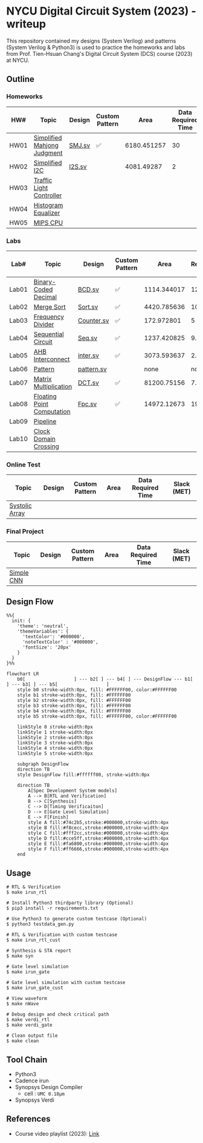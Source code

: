 # NYCU Digital Circuit System (2023) - writeup
This repository contained my designs (System Verilog) and patterns (System Verilog & Python3) is used to practice the homeworks and labs from Prof. Tien-Hsuan Chang's Digital Circuit System (DCS) course (2023) at NYCU.

## Outline
### Homeworks
| HW#  | Topic                                              | Design                  | Custom Pattern | Area        | Data Required Time | Slack (MET) |
| ---- | -------------------------------------------------- | ----------------------- | -------------- | ----------- | ------------------ | ----------- |
| HW01 | [Simplified Mahjong Judgment](./HW01/DCS_HW01.pdf) | [SMJ.sv](./HW01/SMJ.sv) | ✅              | 6180.451257 | 30                 | 13.76       |
| HW02 | [Simplified I2C](./HW02/DCS_HW02.pdf)              | [I2S.sv](./HW02/I2S.sv) |                | 4081.49287  | 2                  | 0.05        |
| HW03 | [Traffic Light Controller](./HW03/DCS_HW03.pdf)    |                         |                |             |                    |             |
| HW04 | [Histogram Equalizer](./HW04/DCS_HW04.pdf)         |                         |                |             |                    |             |
| HW05 | [MIPS CPU](./HW05/DCS_HW05.pdf)                    |                         |                |             |                    |             |

### Labs
| Lab#  | Topic                                               | Design                           | Custom Pattern | Area        | Data Required Time | Slack (MET) |
| ----- | --------------------------------------------------- | -------------------------------- | -------------- | ----------- | ------------------ | ----------- |
| Lab01 | [Binary-Coded Decimal](./Lab01/DCS_Lab01.pdf)       | [BCD.sv](./Lab01/BCD.sv)         | ✅              | 1114.344017 | 12                 | 6.77        |
| Lab02 | [Merge Sort](./Lab02/DCS_Lab02.pdf)                 | [Sort.sv](./Lab02/Sort.sv)       | ✅              | 4420.785636 | 10                 | 0.22        |
| Lab03 | [Frequency Divider](./Lab03/DCS_Lab03.pdf)          | [Counter.sv](./Lab03/Counter.sv) | ✅              | 172.972801  | 5                  | 3.75        |
| Lab04 | [Sequential Circuit](./Lab04/DCS_Lab04.pdf)         | [Seq.sv](./Lab04/Seq.sv)         | ✅              | 1237.420825 | 9.83               | 3.42        |
| Lab05 | [AHB Interconnect](./Lab05/DCS_Lab05.pdf)           | [inter.sv](./Lab05/inter.sv)     | ✅              | 3073.593637 | 2.5                | 1.14        |
| Lab06 | [Pattern](./Lab06/DCS_Lab06.pdf)                    | [pattern.sv](./Lab06/pattern.sv) |                | none        | none               | none        |
| Lab07 | [Matrix Multiplication](./Lab07/DCS_Lab07.pdf)      | [DCT.sv](./Lab07/DCT.sv)         | ✅              | 81200.75156 | 7.68               | 2.19        |
| Lab08 | [Floating Point Computation](./Lab08/DCS_Lab08.pdf) | [Fpc.sv](./Lab08/Fpc.sv)         | ✅              | 14972.12673 | 19.71              | 2.84        |
| Lab09 | [Pipeline](./Lab09/DCS_Lab09.pdf)                   |                                  |                |             |                    |             |
| Lab10 | [Clock Domain Crossing](./Lab10/DCS_Lab10.pdf)      |                                  |                |             |                    |             |

### Online Test
| Topic                         | Design | Custom Pattern | Area | Data Required Time | Slack (MET) |
| ----------------------------- | ------ | -------------- | ---- | ------------------ | ----------- |
| [Systolic Array](./OT/OT.pdf) |        |                |      |                    |             |

### Final Project
| Topic                                       | Design | Custom Pattern | Area | Data Required Time | Slack (MET) |
| ------------------------------------------- | ------ | -------------- | ---- | ------------------ | ----------- |
| [Simple CNN](./Final/DCS_Final_Project.pdf) |        |                |      |                    |             |

## Design Flow
```mermaid
%%{
  init: {
    'theme': 'neutral',
    'themeVariables': {
      'textColor': '#000000',
      'noteTextColor' : '#000000',
      'fontSize': '20px'
    }
  }
}%%

flowchart LR
    b0[                  ] --- b2[ ] --- b4[ ] --- DesignFlow --- b1[ ] --- b3[ ] --- b5[                  ]
    style b0 stroke-width:0px, fill: #FFFFFF00, color:#FFFFFF00
    style b1 stroke-width:0px, fill: #FFFFFF00
    style b2 stroke-width:0px, fill: #FFFFFF00
    style b3 stroke-width:0px, fill: #FFFFFF00
    style b4 stroke-width:0px, fill: #FFFFFF00
    style b5 stroke-width:0px, fill: #FFFFFF00, color:#FFFFFF00

    linkStyle 0 stroke-width:0px
    linkStyle 1 stroke-width:0px
    linkStyle 2 stroke-width:0px
    linkStyle 3 stroke-width:0px
    linkStyle 4 stroke-width:0px
    linkStyle 5 stroke-width:0px
    
    subgraph DesignFlow
    direction TB
    style DesignFlow fill:#ffffff00, stroke-width:0px

    direction TB
        A[Spec Development System models]
        A --> B[RTL and Verification]
        B --> C[Synthesis]
        C --> D[Timing Verificaiton]
        D --> E[Gate Level Simulation]
        E --> F[Finish]
        style A fill:#74c2b5,stroke:#000000,stroke-width:4px
        style B fill:#f8cecc,stroke:#000000,stroke-width:4px
        style C fill:#fff2cc,stroke:#000000,stroke-width:4px
        style D fill:#cce5ff,stroke:#000000,stroke-width:4px
        style E fill:#fa6800,stroke:#000000,stroke-width:4px
        style F fill:#ff6666,stroke:#000000,stroke-width:4px
    end
```

## Usage
```shell
# RTL & Verification
$ make irun_rtl

# Install Python3 thirdparty library (Optional)
$ pip3 install -r requirements.txt

# Use Python3 to generate custom testcase (Optional)
$ python3 testdata_gen.py

# RTL & Verification with custom testcase
$ make irun_rtl_cust

# Synthesis & STA report
$ make syn

# Gate level simulation
$ make irun_gate

# Gate level simulation with custom testcase
$ make irun_gate_cust

# View waveform
$ make nWave

# Debug design and check critical path
$ make verdi_rtl
$ make verdi_gate

# Clean output file
$ make clean
```

## Tool Chain
* Python3
* Cadence irun
* Synopsys Design Compiler
    * cell : `UMC 0.18µm`
* Synopsys Verdi

## References
* Course video playlist (2023): [Link](https://www.youtube.com/playlist?list=PLCUEmRsKEgZ4p8HK5IXMrohliNuRttqpt)
